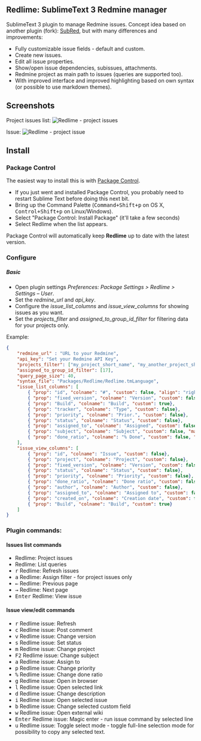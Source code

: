 ## Redlime: SublimeText 3 Redmine manager

SublimeText 3 plugin to manage Redmine issues. 
Concept idea based on another plugin (fork): [SubRed](https://packagecontrol.io/packages/SubRed), but with many differences and improvements:

 * Fully customizable issue fields - default and custom.
 * Create new issues.
 * Edit all issue properties.
 * Show/open issue dependencies, subissues, attachments.
 * Redmine project as main path to issues (queries are supported too).
 * With improved interface and improved highlighting based on own syntax (or possible to use markdown themes).

## Screenshots

Project issues list:
![Redlime - project issues](https://github.com/tosher/Redlime/wiki/redlime_issues.png)

Issue:
![Redlime - project issue](https://github.com/tosher/Redlime/wiki/redlime_issue.png)

## Install

### Package Control
The easiest way to install this is with [Package Control](http://wbond.net/sublime\_packages/package\_control).

 * If you just went and installed Package Control, you probably need to restart Sublime Text before doing this next bit.
 * Bring up the Command Palette (<kbd>Command+Shift+p</kbd> on OS X, <kbd>Control+Shift+p</kbd> on Linux/Windows).
 * Select "Package Control: Install Package" (it'll take a few seconds)
 * Select Redlime when the list appears.

Package Control will automatically keep **Redlime** up to date with the latest version.

### Configure

##### Basic
 * Open plugin settings *Preferences: Package Settings > Redlime > Settings – User*.
 * Set the *redmine_url* and *api_key*.
 * Configure the *issue_list_columns* and *issue_view_columns* for showing issues as you want.
 * Set the *projects_filter* and *assigned_to_group_id_filter* for filtering data for your projects only.

Example:

```json
{
    "redmine_url" : "URL to your Redmine",
    "api_key": "Set your Redmine API Key",
    "projects_filter": ["my_project_short_name", "my_another_project_short_name"],
    "assigned_to_group_id_filter": [17],
    "query_page_size": 40,
    "syntax_file": "Packages/Redlime/Redlime.tmLanguage",
    "issue_list_columns": [
        { "prop": "id", "colname": "#", "custom": false, "align": "right" },
        { "prop": "fixed_version", "colname": "Version", "custom": false},
        { "prop": "Build", "colname": "Build", "custom": true},
        { "prop": "tracker", "colname": "Type", "custom": false},
        { "prop": "priority", "colname": "Prior.", "custom": false},
        { "prop": "status", "colname": "Status", "custom": false},
        { "prop": "assigned_to", "colname": "Assigned", "custom": false},
        { "prop": "subject", "colname": "Subject", "custom": false, "maxlen": 80},
        { "prop": "done_ratio", "colname": "% Done", "custom": false, "type": "progressbar"},
    ],
    "issue_view_columns": [
        { "prop": "id", "colname": "Issue", "custom": false},
        { "prop": "project", "colname": "Project", "custom": false},
        { "prop": "fixed_version", "colname": "Version", "custom": false},
        { "prop": "status", "colname": "Status", "custom": false},
        { "prop": "priority", "colname": "Priority", "custom": false},
        { "prop": "done_ratio", "colname": "Done ratio", "custom": false, "type": "percentage"},
        { "prop": "author", "colname": "Author", "custom": false},
        { "prop": "assigned_to", "colname": "Assigned to", "custom": false},
        { "prop": "created_on", "colname": "Creation date", "custom": false, "type": "datetime"},
        { "prop": "Build", "colname": "Build", "custom": true}
    ]
}
```

### Plugin commands:

#### Issues list commands
* Redlime: Project issues
* Redlime: List queries
* <kbd>r</kbd> Redlime: Refresh issues
* <kbd>a</kbd> Redlime: Assign filter - for project issues only
* <kbd>&#8592;</kbd> Redlime: Previous page
* <kbd>&#8594;</kbd> Redlime: Next page
* <kbd>Enter</kbd> Redlime: View issue

#### Issue view/edit commands
* <kbd>r</kbd> Redlime issue: Refresh
* <kbd>c</kbd> Redlime issue: Post comment
* <kbd>v</kbd> Redlime issue: Change version
* <kbd>s</kbd> Redlime issue: Set status
* <kbd>m</kbd> Redlime issue: Change project
* <kbd>F2</kbd> Redlime issue: Change subject
* <kbd>a</kbd> Redlime issue: Assign to
* <kbd>p</kbd> Redlime issue: Change priority
* <kbd>%</kbd> Redlime issue: Change done ratio
* <kbd>g</kbd> Redlime issue: Open in browser
* <kbd>l</kbd> Redlime issue: Open selected link
* <kbd>d</kbd> Redlime issue: Change description
* <kbd>i</kbd> Redlime issue: Open selected issue
* <kbd>b</kbd> Redlime issue: Change selected custom field
* <kbd>w</kbd> Redlime issue: Open external wiki
* <kbd>Enter</kbd> Redlime issue: Magic enter - run issue command by selected line
* <kbd>u</kbd> Redlime issue: Toggle select mode - toggle full-line selection mode for possibility to copy any selected text.
